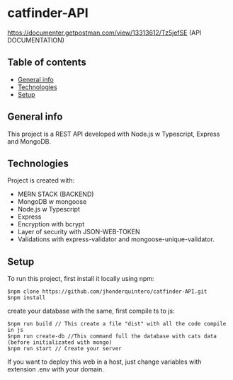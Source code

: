 # catfinder-API

<https://documenter.getpostman.com/view/13313612/Tz5jefSE> (API DOCUMENTATION)

## Table of contents

* [General info](#general-info)
* [Technologies](#technologies)
* [Setup](#setup)

## General info

This project is a REST API developed with Node.js w Typescript, Express and MongoDB.

## Technologies

Project is created with:

* MERN STACK (BACKEND)
* MongoDB w mongoose
* Node.js w Typescript
* Express
* Encryption with bcrypt
* Layer of security with JSON-WEB-TOKEN
* Validations with express-validator and mongoose-unique-validator.

## Setup

To run this project, first install it locally using npm:

```git
$npm clone https://github.com/jhonderquintero/catfinder-API.git
$npm install
```

create your database with the same, first compile ts to js:

```git
$npm run build // This create a file "dist" with all the code compile in js
$npm run create-db //This command full the database with cats data (before initializated with mongo)
$npm run start // Create your server
```

If you want to deploy this web in a host, just change variables with extension .env with your domain.
